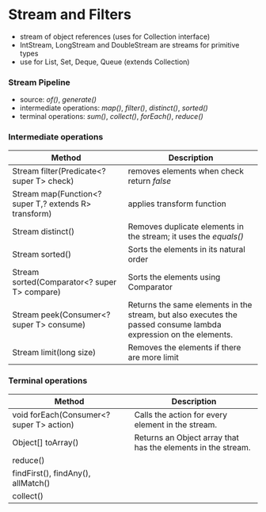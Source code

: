 # Stream and Filters 
* stream of object references (uses for Collection interface)
* IntStream, LongStream and DoubleStream are streams for primitive types
* use for List, Set, Deque, Queue (extends Collection)

### Stream Pipeline
* source: *of()*, *generate()*
* intermediate operations: *map()*, *filter()*, *distinct()*, *sorted()*
* terminal operations: *sum()*, *collect()*, *forEach()*, *reduce()*

### Intermediate operations
Method | Description
--- | --- 
Stream<T> filter(Predicate<? super T> check) | removes elements when check return *false*
<R> Stream<R> map(Function<? super T,? extends R> transform) | applies transform function
Stream<T> distinct() | Removes duplicate elements in the stream; it uses the *equals()*
Stream<T> sorted() | Sorts the elements in its natural order
Stream<T> sorted(Comparator<? super T> compare) | Sorts the elements using Comparator
Stream<T> peek(Consumer<? super T> consume) | Returns the same elements in the stream, but also executes the passed consume lambda expression on the elements.
Stream<T> limit(long size) | Removes the elements if there are more limit

### Terminal operations
Method | Description
--- | --- 
void forEach(Consumer<? super T> action) | Calls the action for every element in the stream.
Object[] toArray() | Returns an Object array that has the elements in the stream.
reduce() | 
findFirst(), findAny(), allMatch() | 
collect() | 

